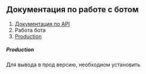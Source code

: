 ## Документация по работе с ботом

1. [Документация по API](/docs/bot/readme.md)
2. Работа бота
3. [Production](#Production)


##### Production
Для вывода в прод версию, необходиом установить 